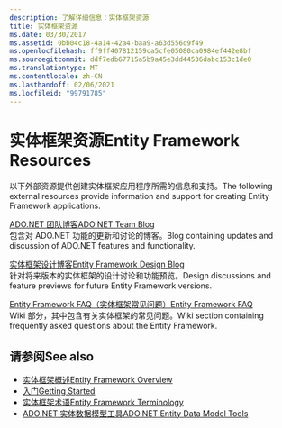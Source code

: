 ```yaml
---
description: 了解详细信息：实体框架资源
title: 实体框架资源
ms.date: 03/30/2017
ms.assetid: 0bb04c18-4a14-42a4-baa9-a63d556c9f49
ms.openlocfilehash: ff9ff407812159ca5cfe05080ca0984ef442e8bf
ms.sourcegitcommit: ddf7edb67715a5b9a45e3dd44536dabc153c1de0
ms.translationtype: MT
ms.contentlocale: zh-CN
ms.lasthandoff: 02/06/2021
ms.locfileid: "99791785"
---
```

# <a name="entity-framework-resources"></a><span data-ttu-id="acedf-103">实体框架资源</span><span class="sxs-lookup"><span data-stu-id="acedf-103">Entity Framework Resources</span></span>

<span data-ttu-id="acedf-104">以下外部资源提供创建实体框架应用程序所需的信息和支持。</span><span class="sxs-lookup"><span data-stu-id="acedf-104">The following external resources provide information and support for creating Entity Framework applications.</span></span>  
  
 [<span data-ttu-id="acedf-105">ADO.NET 团队博客</span><span class="sxs-lookup"><span data-stu-id="acedf-105">ADO.NET Team Blog</span></span>](/archive/blogs/adonet/)  
 <span data-ttu-id="acedf-106">包含对 ADO.NET 功能的更新和讨论的博客。</span><span class="sxs-lookup"><span data-stu-id="acedf-106">Blog containing updates and discussion of ADO.NET features and functionality.</span></span>  
  
 [<span data-ttu-id="acedf-107"> 实体框架设计博客</span><span class="sxs-lookup"><span data-stu-id="acedf-107">Entity Framework Design Blog</span></span>](/archive/blogs/efdesign)  
 <span data-ttu-id="acedf-108">针对将来版本的实体框架的设计讨论和功能预览。</span><span class="sxs-lookup"><span data-stu-id="acedf-108">Design discussions and feature previews for future Entity Framework versions.</span></span>  
  
 [<span data-ttu-id="acedf-109">Entity Framework FAQ（实体框架常见问题）</span><span class="sxs-lookup"><span data-stu-id="acedf-109">Entity Framework FAQ</span></span>](https://social.technet.microsoft.com/wiki/contents/articles/3737.entity-framework-faq.aspx)  
 <span data-ttu-id="acedf-110">Wiki 部分，其中包含有关实体框架的常见问题。</span><span class="sxs-lookup"><span data-stu-id="acedf-110">Wiki section containing frequently asked questions about the Entity Framework.</span></span>  
  
## <a name="see-also"></a><span data-ttu-id="acedf-111">请参阅</span><span class="sxs-lookup"><span data-stu-id="acedf-111">See also</span></span>

- [<span data-ttu-id="acedf-112">实体框架概述</span><span class="sxs-lookup"><span data-stu-id="acedf-112">Entity Framework Overview</span></span>](overview.md)
- [<span data-ttu-id="acedf-113">入门</span><span class="sxs-lookup"><span data-stu-id="acedf-113">Getting Started</span></span>](getting-started.md)
- [<span data-ttu-id="acedf-114">实体框架术语</span><span class="sxs-lookup"><span data-stu-id="acedf-114">Entity Framework Terminology</span></span>](terminology.md)
- <span data-ttu-id="acedf-115">[ADO.NET 实体数据模型工具](/previous-versions/dotnet/netframework-4.0/bb399249(v=vs.100))</span><span class="sxs-lookup"><span data-stu-id="acedf-115">[ADO.NET Entity Data Model Tools](/previous-versions/dotnet/netframework-4.0/bb399249(v=vs.100))</span></span>
